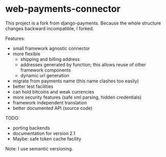 web-payments-connector
======================

This project is a fork from django-payments. Because the whole structure changes backward incompatible,
I forked.

Features:
* small framework agnostic connector
* more flexible
  * shipping and billing address
  * addresses generated by function; this allows reuse of other framework components
  * dynamic url generation
* migrate from payments name (this name clashes too easily)
* better test facilities
* can hold bitcoins and weak currencies
* more security features (safe xml parsing, hidden credentials)
* framework independent translation
* better documented API (source code)

TODO:
* porting backends
* documentation for version 2.1
* Maybe: safe token cache facility

Note: I use semantic versioning.
